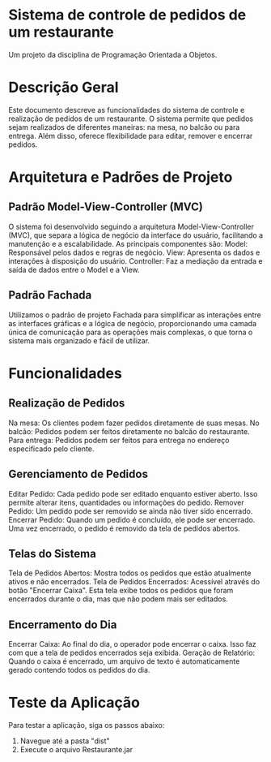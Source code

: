 # Sistema de controle de pedidos de um restaurante
Um projeto da disciplina de Programação Orientada a Objetos.

# Descrição Geral
Este documento descreve as funcionalidades do sistema de controle e realização de pedidos de um restaurante. O sistema permite que pedidos sejam realizados de diferentes maneiras: na mesa, no balcão ou para entrega. Além disso, oferece flexibilidade para editar, remover e encerrar pedidos.

# Arquitetura e Padrões de Projeto
## Padrão Model-View-Controller (MVC)
O sistema foi desenvolvido seguindo a arquitetura Model-View-Controller (MVC), que separa a lógica de negócio da interface do usuário, facilitando a manutenção e a escalabilidade. As principais componentes são:
Model: Responsável pelos dados e regras de negócio.
View: Apresenta os dados e interações à disposição do usuário.
Controller: Faz a mediação da entrada e saída de dados entre o Model e a View.

## Padrão Fachada
Utilizamos o padrão de projeto Fachada para simplificar as interações entre as interfaces gráficas e a lógica de negócio, proporcionando uma camada única de comunicação para as operações mais complexas, o que torna o sistema mais organizado e fácil de utilizar.

# Funcionalidades
## Realização de Pedidos
Na mesa: Os clientes podem fazer pedidos diretamente de suas mesas.
No balcão: Pedidos podem ser feitos diretamente no balcão do restaurante.
Para entrega: Pedidos podem ser feitos para entrega no endereço especificado pelo cliente.

## Gerenciamento de Pedidos
Editar Pedido: Cada pedido pode ser editado enquanto estiver aberto. Isso permite alterar itens, quantidades ou informações do pedido.
Remover Pedido: Um pedido pode ser removido se ainda não tiver sido encerrado.
Encerrar Pedido: Quando um pedido é concluído, ele pode ser encerrado. Uma vez encerrado, o pedido é removido da tela de pedidos abertos.

## Telas do Sistema
Tela de Pedidos Abertos: Mostra todos os pedidos que estão atualmente ativos e não encerrados.
Tela de Pedidos Encerrados: Acessível através do botão "Encerrar Caixa". Esta tela exibe todos os pedidos que foram encerrados durante o dia, mas que não podem mais ser editados.

## Encerramento do Dia
Encerrar Caixa: Ao final do dia, o operador pode encerrar o caixa. Isso faz com que a tela de pedidos encerrados seja exibida.
Geração de Relatório: Quando o caixa é encerrado, um arquivo de texto é automaticamente gerado contendo todos os pedidos do dia.

# Teste da Aplicação
Para testar a aplicação, siga os passos abaixo:

1) Navegue até a pasta "dist"
2) Execute o arquivo Restaurante.jar

